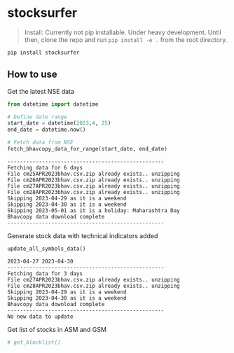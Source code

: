 stocksurfer
================

<!-- WARNING: THIS FILE WAS AUTOGENERATED! DO NOT EDIT! -->

> Install: Currently not pip installable. Under heavy development. Until
> then, clone the repo and run `pip install -e .` from the root
> directory.

``` sh
pip install stocksurfer
```

## How to use

Get the latest NSE data

``` python
from datetime import datetime

# Define date range
start_date = datetime(2023,4, 25)
end_date = datetime.now()

# Fetch data from NSE
fetch_bhavcopy_data_for_range(start_date, end_date)
```

    --------------------------------------------------
    Fetching data for 6 days
    File cm25APR2023bhav.csv.zip already exists.. unzipping
    File cm26APR2023bhav.csv.zip already exists.. unzipping
    File cm27APR2023bhav.csv.zip already exists.. unzipping
    File cm28APR2023bhav.csv.zip already exists.. unzipping
    Skipping 2023-04-29 as it is a weekend
    Skipping 2023-04-30 as it is a weekend
    Skipping 2023-05-01 as it is a holiday: Maharashtra Day
    Bhavcopy data download complete
    --------------------------------------------------

Generate stock data with technical indicators added

``` python
update_all_symbols_data()
```

    2023-04-27 2023-04-30
    --------------------------------------------------
    Fetching data for 3 days
    File cm27APR2023bhav.csv.zip already exists.. unzipping
    File cm28APR2023bhav.csv.zip already exists.. unzipping
    Skipping 2023-04-29 as it is a weekend
    Skipping 2023-04-30 as it is a weekend
    Bhavcopy data download complete
    --------------------------------------------------
    No new data to update

Get list of stocks in ASM and GSM

``` python
# get_blocklist()
```
